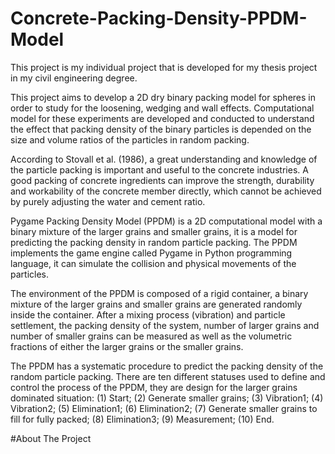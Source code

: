 # Concrete-Packing-Density-PPDM-Model

This project is my individual project that is developed for my thesis project in my civil engineering degree.

This project aims to develop a 2D dry binary packing model for spheres in order to study for
the loosening, wedging and wall effects. Computational model for these experiments are developed and conducted to
understand the effect that packing density of the binary particles is depended on the size and
volume ratios of the particles in random packing.

According to Stovall et al. (1986), a great understanding and knowledge of the particle packing is important and
useful to the concrete industries. A good packing of concrete ingredients can improve the strength,
durability and workability of the concrete member directly, which cannot be achieved by purely adjusting the water and cement ratio.

Pygame Packing Density Model (PPDM) is a 2D computational model with a binary mixture of the larger grains and smaller grains,
it is a model for predicting the packing density in random particle packing.
The PPDM implements the game engine called Pygame in Python programming language,
it can simulate the collision and physical movements of the particles.

The environment of the PPDM is composed of a rigid container,
a binary mixture of the larger grains and smaller grains are generated randomly inside the container.
After a mixing process (vibration) and particle settlement, the packing density of the system,
number of larger grains and number of smaller grains can be measured as well as
the volumetric fractions of either the larger grains or the smaller grains.

The PPDM has a systematic procedure to predict the packing density of the random particle packing.
There are ten different statuses used to define and control the process of the PPDM,
they are design for the larger grains dominated situation:
(1) Start; (2) Generate smaller grains; (3) Vibration1; (4) Vibration2; (5) Elimination1;
(6) Elimination2; (7) Generate smaller grains to fill for fully packed; (8) Elimination3; (9) Measurement; (10) End.


#About The Project
